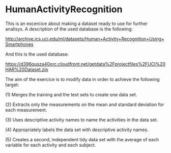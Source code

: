 # HumanActivityRecognition
This is an excercice about making a dataset ready to use for further analisys.
A description of the used database is the following:

http://archive.ics.uci.edu/ml/datasets/Human+Activity+Recognition+Using+Smartphones

And this is the used database:

https://d396qusza40orc.cloudfront.net/getdata%2Fprojectfiles%2FUCI%20HAR%20Dataset.zip

The aim of the exercice is to modify data in order to achieve the following target:

(1) Merges the training and the test sets to create one data set.

(2) Extracts only the measurements on the mean and standard deviation for each measurement.

(3) Uses descriptive activity names to name the activities in the data set.

(4) Appropriately labels the data set with descriptive activity names.

(5) Creates a second, independent tidy data set with the average of each variable for each activity and each subject.
